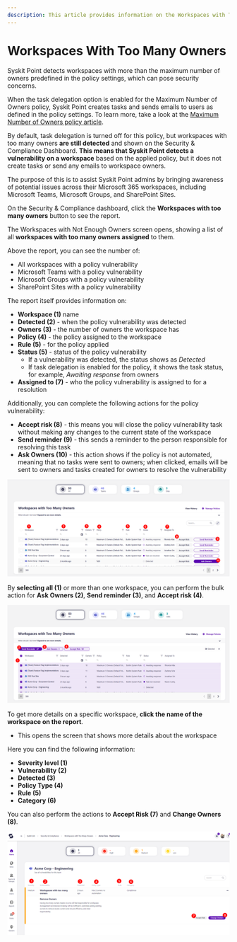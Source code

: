 ```yaml
---
description: This article provides information on the Workspaces with Too Many Owners report.
---
```



# Workspaces With Too Many Owners

Syskit Point detects workspaces with more than the maximum number of owners predefined in the policy settings, which can pose security concerns. 

When the task delegation option is enabled for the Maximum Number of Owners policy, Syskit Point creates tasks and sends emails to users as defined in the policy settings. To learn more, take a look at the [Maximum Number of Owners policy article](../../governance-and-automation/automated-workflows/maximum-number-of-owners-admin.md). 

By default, task delegation is turned off for this policy, but workspaces with too many owners **are still detected** and shown on the Security & Compliance Dashboard. **This means that Syskit Point detects a vulnerability on a workspace** based on the applied policy, but it does not create tasks or send any emails to workspace owners. 

The purpose of this is to assist Syskit Point admins by
bringing awareness of potential issues across their Microsoft 365 workspaces, including Microsoft Teams, Microsoft Groups, and SharePoint Sites. 

On the Security & Compliance dashboard, click the **Workspaces with too many owners** button to see the report.

The Workspaces with Not Enough Owners screen opens, showing a list of all **workspaces with too many owners assigned** to them.

Above the report, you can see the number of:
* All workspaces with a policy vulnerability
* Microsoft Teams with a policy vulnerability
* Microsoft Groups with a policy vulnerability
* SharePoint Sites with a policy vulnerability

The report itself provides information on:
* **Workspace (1)** name
* **Detected (2)** - when the policy vulnerability was detected
* **Owners (3)** - the number of owners the workspace has
* **Policy (4)** - the policy assigned to the workspace
* **Rule (5)** - for the policy applied
* **Status (5)** - status of the policy vulnerability
  * If a vulnerability was detected, the status shows as *Detected*
  * If task delegation is enabled for the policy, it shows the task status, for example, *Awaiting response* from owners
* **Assigned to (7)** - who the policy vulnerability is assigned to for a resolution

Additionally, you can complete the following actions for the policy vulnerability:
* **Accept risk (8)** - this means you will close the policy vulnerability task without making any changes to the current state of the workspace
* **Send reminder (9)** - this sends a reminder to the person responsible for resolving this task
* **Ask Owners (10)** - this action shows if the policy is not automated, meaning that no tasks were sent to owners; when clicked, emails will be sent to owners and tasks created for owners to resolve the vulnerability
  
![Workspaces With Only 1 Owner](../../.gitbook/assets/security-compliance-checks-workspaces-too-many-owners.png)

By **selecting all (1)** or more than one workspace, you can perform the bulk action for **Ask Owners (2)**, **Send reminder (3)**, and **Accept risk (4)**. 

![Workspaces With Only 1 Owner - Change Owners](../../.gitbook/assets/security-compliance-checks-workspaces-too-many-owners-bulk.png)

To get more details on a specific workspace, **click the name of the workspace on the report**.
* This opens the screen that shows more details about the workspace

Here you can find the following information: 
* **Severity level (1)**
* **Vulnerability (2)**
* **Detected (3)**
* **Policy Type (4)**
* **Rule (5)**
* **Category (6)**

 You can also perform the actions to **Accept Risk (7)** and **Change Owners (8)**. 

![Workspaces with Not Enough Owners - More Details](../../.gitbook/assets/security-compliance-checks-workspaces-too-many-owners-details.png)
